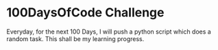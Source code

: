 # 100DaysOfCode Challenge

Everyday, for the next 100 Days, I will push a python script which does a random task. 
This shall be my learning progress.